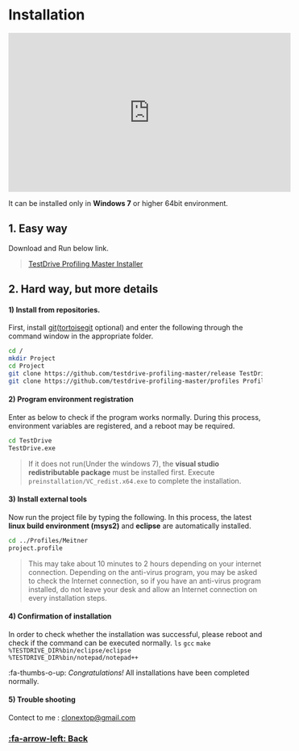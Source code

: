 # Installation

<iframe width="560" height="315" src="https://www.youtube.com/embed/hWhtecGd4l4" frameborder="0" allow="accelerometer; autoplay; encrypted-media; gyroscope; picture-in-picture" allowfullscreen></iframe>

It can be installed only in **Windows 7** or higher 64bit environment.

## 1. Easy way
Download and Run below link.
> [TestDrive Profiling Master Installer](download/TestDrive_Profiling_Master.exe)
 

## 2. Hard way, but more details

#### 1) Install from repositories.
First, install [git](https://git-scm.com/downloads)([tortoisegit](https://tortoisegit.org/download/) optional) and enter the following through the command window in the appropriate folder.

```sh
cd /
mkdir Project
cd Project
git clone https://github.com/testdrive-profiling-master/release TestDrive
git clone https://github.com/testdrive-profiling-master/profiles Profiles
```

#### 2) Program environment registration
Enter as below to check if the program works normally.
During this process, environment variables are registered, and a reboot may be required.

```sh
cd TestDrive
TestDrive.exe
```
> If it does not run(Under the windows 7), the **visual studio redistributable package** must be installed first.
Execute `preinstallation/VC_redist.x64.exe` to complete the installation.

#### 3) Install external tools
Now run the project file by typing the following.
In this process, the latest **linux build environment (msys2)** and **eclipse** are automatically installed.

``` sh
cd ../Profiles/Meitner
project.profile
```
> This may take about 10 minutes to 2 hours depending on your internet connection.
Depending on the anti-virus program, you may be asked to check the Internet connection, so if you have an anti-virus program installed, do not leave your desk and allow an Internet connection on every installation steps.

#### 4) Confirmation of installation
In order to check whether the installation was successful, please reboot and check if the command can be executed normally.
`ls`
`gcc`
`make`
`%TESTDRIVE_DIR%bin/eclipse/eclipse`
`%TESTDRIVE_DIR%bin/notepad/notepad++`

:fa-thumbs-o-up: *Congratulations!*  All installations have been completed normally.

#### 5) Trouble shooting
Contect to me : clonextop@gmail.com
### [:fa-arrow-left: Back](?top.md)
